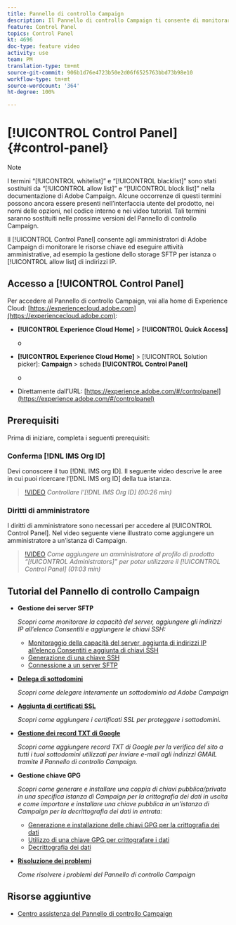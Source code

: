 ```yaml
---
title: Pannello di controllo Campaign
description: Il Pannello di controllo Campaign ti consente di monitorare e gestire lo storage SFTP per istanza e di aggiungere indirizzi IP all’elenco Consentiti.
feature: Control Panel
topics: Control Panel
kt: 4696
doc-type: feature video
activity: use
team: PM
translation-type: tm+mt
source-git-commit: 906b1d76e4723b50e2d06f6525763bbd73b98e10
workflow-type: tm+mt
source-wordcount: '364'
ht-degree: 100%

---
```



# [!UICONTROL Control Panel] {#control-panel}

>[!NOTE]
>
>I termini “[!UICONTROL whitelist]” e “[!UICONTROL blacklist]” sono stati sostituiti da “[!UICONTROL allow list]” e “[!UICONTROL block list]” nella documentazione di Adobe Campaign. Alcune occorrenze di questi termini possono ancora essere presenti nell’interfaccia utente del prodotto, nei nomi delle opzioni, nel codice interno e nei video tutorial. Tali termini saranno sostituiti nelle prossime versioni del Pannello di controllo Campaign.

 Il [!UICONTROL Control Panel] consente agli amministratori di Adobe Campaign di monitorare le risorse chiave ed eseguire attività amministrative, ad esempio la gestione dello storage SFTP per istanza o [!UICONTROL allow list] di indirizzi IP.

## Accesso a [!UICONTROL Control Panel]

Per accedere al Pannello di controllo Campaign, vai alla home di Experience Cloud: [https://experiencecloud.adobe.com](https://experiencecloud.adobe.com):

* **[!UICONTROL Experience Cloud Home]** > **[!UICONTROL Quick Access]**

   o
* **[!UICONTROL Experience Cloud Home]**  > [!UICONTROL Solution picker]: **Campaign** > scheda **[!UICONTROL Control Panel]**

   o

* Direttamente dall’URL: [https://experience.adobe.com/#/controlpanel](https://experience.adobe.com/#/controlpanel)

## Prerequisiti

Prima di iniziare, completa i seguenti prerequisiti:

### Conferma [!DNL IMS Org ID]

Devi conoscere il tuo [!DNL IMS org ID]. Il seguente video descrive le aree in cui puoi ricercare l’[!DNL IMS org ID] della tua istanza.

>[!VIDEO](https://video.tv.adobe.com/v/27183?quality=12)
*Controllare l’[!DNL IMS Org ID] (00:26 min)*

### Diritti di amministratore

I diritti di amministratore sono necessari per accedere al [!UICONTROL Control Panel].
Nel video seguente viene illustrato come aggiungere un amministratore a un’istanza di Campaign.

>[!VIDEO](https://video.tv.adobe.com/v/27147?quality=12)
*Come aggiungere un amministratore al profilo di prodotto “[!UICONTROL Administrators]” per poter utilizzare il [!UICONTROL Control Panel] (01:03 min)*

## Tutorial del Pannello di controllo Campaign

* **Gestione dei server SFTP**

   *Scopri come monitorare la capacità del server, aggiungere gli indirizzi IP all’elenco Consentiti e aggiungere le chiavi SSH:*

   * [Monitoraggio della capacità del server, aggiunta di indirizzi IP all’elenco Consentiti e aggiunta di chiavi SSH](/help/administrating/control-panel/monitoring-server-capacity-allow-listing-adding-ssh-key.md)
   * [Generazione di una chiave SSH](/help/administrating/control-panel/generate-ssh-key.md)
   * [Connessione a un server SFTP](/help/administrating/control-panel/connect-to-sftp-server.md)
* **[Delega di sottodomini](/help/administrating/control-panel/subdomain-delegation.md)**

   *Scopri come delegare interamente un sottodominio ad Adobe Campaign*
* **[Aggiunta di certificati SSL](/help/administrating/control-panel/adding-ssl-certificates.md)**

   *Scopri come aggiungere i certificati SSL per proteggere i sottodomini.*

* **[Gestione dei record TXT di Google](/help/administrating/control-panel/google-txt-record-management.md)**

   *Scopri come aggiungere record TXT di Google per la verifica del sito a tutti i tuoi sottodomini utilizzati per inviare e-mail agli indirizzi GMAIL tramite il Pannello di controllo Campaign.*

* **Gestione chiave GPG**

   *Scopri come generare e installare una coppia di chiavi pubblica/privata in una specifica istanza di Campaign per la crittografia dei dati in uscita e come importare e installare una chiave pubblica in un’istanza di Campaign per la decrittografia dei dati in entrata:*

   * [Generazione e installazione delle chiavi GPG per la crittografia dei dati](./gpg-key-management/generating-and-installing-gpg-keys-for-data-encryption.md)
   * [Utilizzo di una chiave GPG per crittografare i dati](./gpg-key-management/using-a-gpg-key-to-encrypt-data.md)
   * [Decrittografia dei dati](./gpg-key-management/decrypting-data.md)

* **[Risoluzione dei problemi](/help/administrating/control-panel/trouble-shooting.md)**

   *Come risolvere i problemi del Pannello di controllo Campaign*

## Risorse aggiuntive

* [Centro assistenza del Pannello di controllo Campaign](https://docs.adobe.com/content/help/it-IT/control-panel/using/control-panel-home.html)

